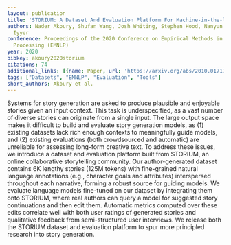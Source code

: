 ```yaml
---
layout: publication
title: 'STORIUM: A Dataset And Evaluation Platform For Machine-in-the-loop Story Generation'
authors: Nader Akoury, Shufan Wang, Josh Whiting, Stephen Hood, Nanyun Peng, Mohit
  Iyyer
conference: Proceedings of the 2020 Conference on Empirical Methods in Natural Language
  Processing (EMNLP)
year: 2020
bibkey: akoury2020storium
citations: 74
additional_links: [{name: Paper, url: 'https://arxiv.org/abs/2010.01717'}]
tags: ["Datasets", "EMNLP", "Evaluation", "Tools"]
short_authors: Akoury et al.
---
```

Systems for story generation are asked to produce plausible and enjoyable
stories given an input context. This task is underspecified, as a vast number
of diverse stories can originate from a single input. The large output space
makes it difficult to build and evaluate story generation models, as (1)
existing datasets lack rich enough contexts to meaningfully guide models, and
(2) existing evaluations (both crowdsourced and automatic) are unreliable for
assessing long-form creative text. To address these issues, we introduce a
dataset and evaluation platform built from STORIUM, an online collaborative
storytelling community. Our author-generated dataset contains 6K lengthy
stories (125M tokens) with fine-grained natural language annotations (e.g.,
character goals and attributes) interspersed throughout each narrative, forming
a robust source for guiding models. We evaluate language models fine-tuned on
our dataset by integrating them onto STORIUM, where real authors can query a
model for suggested story continuations and then edit them. Automatic metrics
computed over these edits correlate well with both user ratings of generated
stories and qualitative feedback from semi-structured user interviews. We
release both the STORIUM dataset and evaluation platform to spur more
principled research into story generation.